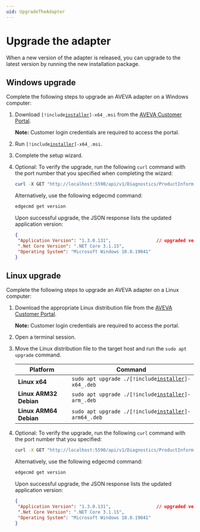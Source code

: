 ```yaml
---
uid: UpgradeTheAdapter
---
```


# Upgrade the adapter

When a new version of the adapter is released, you can upgrade to the latest version by running the new installation package.

## Windows upgrade

Complete the following steps to upgrade an AVEVA adapter on a Windows computer:

1. Download <code>[!include[installer](../_includes/inline/installer-name.md)]-x64_.msi</code> from the [AVEVA Customer Portal](https://customers.osisoft.com/s/products).

    **Note:** Customer login credentials are required to access the portal.

2. Run <code>[!include[installer](../_includes/inline/installer-name.md)]-x64_.msi</code>.

3. Complete the setup wizard.

4. Optional: To verify the upgrade, run the following `curl` command with the port number that you specified when completing the wizard:

   ```powershell
   curl -X GET "http://localhost:5590/api/v1/Diagnostics/ProductInformation"
   ```

   Alternatively, use the following edgecmd command:

   ```powershell
   edgecmd get version
   ```

   Upon successful upgrade, the JSON response lists the updated application version:

   ```json
   {
    "Application Version": "1.3.0.131",                 // upgraded version
    ".Net Core Version": ".NET Core 3.1.15",
    "Operating System": "Microsoft Windows 10.0.19041"
   }
   ```

## Linux upgrade

Complete the following steps to upgrade an AVEVA adapter on a Linux computer:

1. Download the appropriate Linux distribution file from the [AVEVA Customer Portal](https://customers.osisoft.com/s/products).

    **Note:** Customer login credentials are required to access the portal.

2. Open a terminal session.

3. Move the Linux distribution file to the target host and run the `sudo apt upgrade` command.

    Platform | Command
    --|--
    **Linux x64** |<code>sudo apt upgrade ./[!include[installer](../_includes/inline/installer-name.md)]-x64_.deb</code> 
    **Linux ARM32 Debian** |<code>sudo apt upgrade ./[!include[installer](../_includes/inline/installer-name.md)]-arm_.deb</code> 
    **Linux ARM64 Debian** |<code>sudo apt upgrade ./[!include[installer](../_includes/inline/installer-name.md)]-arm64_.deb</code> 

4. Optional: To verify the upgrade, run the following `curl` command with the port number that you specified:

   ```bash
   curl -X GET "http://localhost:5590/api/v1/Diagnostics/ProductInformation"
   ```

   Alternatively, use the following edgecmd command:

   ```bash
   edgecmd get version
   ```

   Upon successful upgrade, the JSON response lists the updated application version:

   ```json
   {
    "Application Version": "1.3.0.131",                 // upgraded version
    ".Net Core Version": ".NET Core 3.1.15",
    "Operating System": "Microsoft Windows 10.0.19041"
   }
   ```
